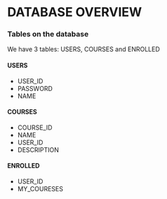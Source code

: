 # DATABASE OVERVIEW 

### Tables on the database
We have 3 tables: USERS, COURSES and ENROLLED

#### USERS 
* USER_ID
* PASSWORD
* NAME

#### COURSES
* COURSE_ID
* NAME
* USER_ID
* DESCRIPTION 

#### ENROLLED 
* USER_ID
* MY_COURESES